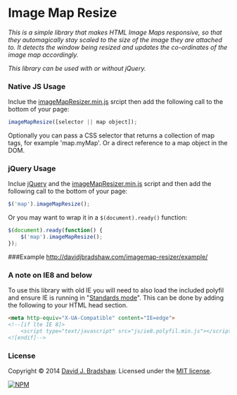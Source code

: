 # Image Map Resize

*This is a simple library that makes HTML Image Maps responsive, so that they automagically stay scaled to the size of the image they are attached to. It detects the window being resized and updates the co-ordinates of the image map accordingly.*

*This library can be used with or without jQuery.*

### Native JS Usage

Inclue the [imageMapResizer.min.js](https://raw.github.com/davidjbradshaw/imagemap-resizer/master/js/imageMapResizer.min.js) srcipt then add the following call to the bottom of your page:

```js
imageMapResize([selector || map object]);
```

Optionally you can pass a CSS selector that returns a collection of map tags, for example 'map.myMap'. Or a direct reference to a map object in the DOM.


### jQuery Usage

Inclue [jQuery](http://jquery.com) and the [imageMapResizer.min.js](https://raw.github.com/davidjbradshaw/imagemap-resizer/master/js/imageMapResizer.min.js) script and then add the following call to the bottom of your page:

```js
$('map').imageMapResize();
```

Or you may want to wrap it in a `$(document).ready()` function:

```js
$(document).ready(function() {
    $('map').imageMapResize();
});
```

###Example
http://davidjbradshaw.com/imagemap-resizer/example/

### A note on IE8 and below

To use this library with old IE you will need to also load the included polyfil and ensure IE is running in "[Standards mode](http://en.wikipedia.org/wiki/Internet_Explorer_8#Standards_mode)". This can be done by adding the following to your HTML head section.

```html
<meta http-equiv="X-UA-Compatible" content="IE=edge">
<!--[if lte IE 8]>
	<script type="text/javascript" src="js/ie8.polyfil.min.js"></script>
<![endif]-->
```

### License
Copyright &copy; 2014 [David J. Bradshaw](https://github.com/davidjbradshaw).
Licensed under the [MIT license](http://opensource.org/licenses/MIT).

[![NPM](https://nodei.co/npm/image-map-resizer.png)](https://nodei.co/npm/image-map-resizer/)
